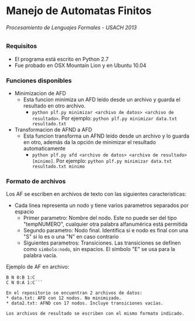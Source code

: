 # Manejo de Automatas Finitos
###### Procesamiento de Lenguajes Formales - USACH 2013

### Requisitos
* El programa está escrito en Python 2.7
* Fue probado en OSX Mountain Lion y en Ubuntu 10.04

### Funciones disponibles
* Minimizacion de AFD
  * Esta funcion minimiza un AFD leído desde un archivo y guarda el resultado en otro archivo. 
    * ```python plf.py minimizar <archivo de datos> <archivo de resultado>```. Por ejemplo: ```python plf.py minimizar data.txt resultado.txt```
* Transformacion de AFND a AFD
  * Esta funcion transforma un AFND leído desde un archivo y lo guarda en otro, además da la opción de minimizar el resultado automaticamente
    * ```python plf.py afd <archivo de datos> <archivo de resultado> [minimo]```. Por ejemplo: ```python plf.py minimizar data.txt resultado.txt minimo```
    
### Formato de archivos
Los AF se escriben en archivos de texto con las siguientes caracteristicas:
* Cada linea representa un nodo y tiene varios parametros separados por espacio
  * Primer parametro: Nombre del nodo. Este no puede ser del tipo "tempNUMERO", cualquier otra palabra alfanumérica está permitida
  * Segundo parametro: Nodo final. Identifica si e nodo es final con una "S" si lo es o una "N" en caso contrario
  * Siguientes parametros: Transiciones. Las transiciones se definen como ```simbolo:nodo```, sin espacios. El simbolo "E" se usa para la palabra vacía.

Ejemplo de AF en archivo:
```A S 0:A 1:B
B N 0:B 1:C
C N 0:A 1:C```

En el repositorio se encuentran 2 archivos de datos:
* data.txt: AFD con 12 nodos. No minimizado.
* data2.txt: AFND con 17 nodos. Incluye transiciones vacías.

Los archivos de resultado se escriben con el mismo formato indicado.
